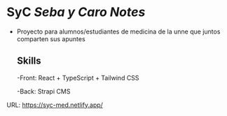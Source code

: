 # SyC _Seba y Caro Notes_
- Proyecto para alumnos/estudiantes de medicina de la unne que juntos comparten sus apuntes

   ## Skills
  -Front: React + TypeScript + Tailwind CSS
  
  -Back: Strapi CMS

URL: https://syc-med.netlify.app/
